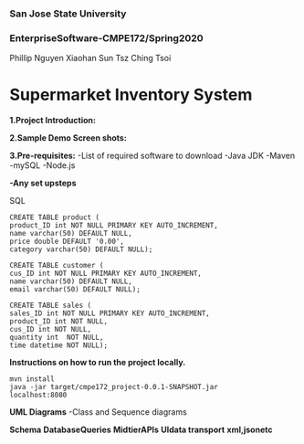 ### San Jose State University
### EnterpriseSoftware-CMPE172/Spring2020

  Phillip Nguyen
  Xiaohan Sun 
  Tsz Ching Tsoi

# Supermarket Inventory System

**1.Project Introduction:**

**2.Sample Demo Screen shots:**

**3.Pre-requisites:**
  -List of required software to download
  -Java JDK
  -Maven
  -mySQL
  -Node.js

**-Any set upsteps**

SQL
```
CREATE TABLE product (
product_ID int NOT NULL PRIMARY KEY AUTO_INCREMENT, 
name varchar(50) DEFAULT NULL,
price double DEFAULT '0.00', 
category varchar(50) DEFAULT NULL);

CREATE TABLE customer (
cus_ID int NOT NULL PRIMARY KEY AUTO_INCREMENT, 
name varchar(50) DEFAULT NULL,
email varchar(50) DEFAULT NULL);

CREATE TABLE sales (
sales_ID int NOT NULL PRIMARY KEY AUTO_INCREMENT, 
product_ID int NOT NULL,
cus_ID int NOT NULL,
quantity int  NOT NULL,
time datetime NOT NULL);
```
  

**Instructions on how to run the project locally.**
```
mvn install
java -jar target/cmpe172_project-0.0.1-SNAPSHOT.jar
localhost:8080
```
**UML Diagrams**
  -Class and Sequence diagrams

**Schema**
**DatabaseQueries**
**MidtierAPIs**
**UIdata transport**
**xml,jsonetc**
